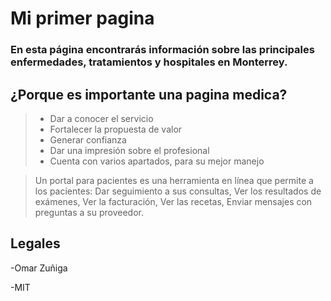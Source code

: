 # Mi primer pagina

### En esta página encontrarás información sobre las principales enfermedades, tratamientos y hospitales en Monterrey.

## ¿Porque es importante una pagina medica?

>-  Dar a conocer el servicio
> - Fortalecer la propuesta de valor
>- Generar confianza
> - Dar una impresión sobre el profesional
> - Cuenta con varios apartados, para su mejor manejo

>  Un portal para pacientes es una herramienta en línea que permite a los pacientes: Dar seguimiento a sus consultas, Ver los resultados de exámenes, Ver la facturación, Ver las recetas, Enviar mensajes con preguntas a su proveedor. 

## Legales

-Omar Zuñiga 

-MIT
